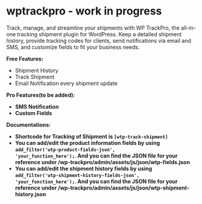 # wptrackpro - work in progress
Track, manage, and streamline your shipments with WP TrackPro, the all-in-one tracking shipment plugin for WordPress. Keep a detailed shipment history, provide tracking codes for clients, send notifications via email and SMS, and customize fields to fit your business needs. 

<b>Free Features:</b>
- Shipment History
- Track Shipment
- Email Notification every shipment update

<b>Pro Features(to be added):<b>
- SMS Notification
- Custom Fields

<b>Documentations:<b>
- Shortcode for Tracking of Shipment is <code>[wtp-track-shipment]</code>
- You can add/edit the product information fields by using <code>add_filter('wtp-product-fields-json', 'your_function_here');</code>. And you can find the JSON file for your reference under /wp-trackpro/admin/assets/js/json/wtp-fields.json
- You can add/edit the shipment history fields by using <code>add_filter('wtp-shipment-history-fields-json', 'your_function_here');</code>. And you can find the JSON file for your reference under /wp-trackpro/admin/assets/js/json/wtp-shipment-history.json


